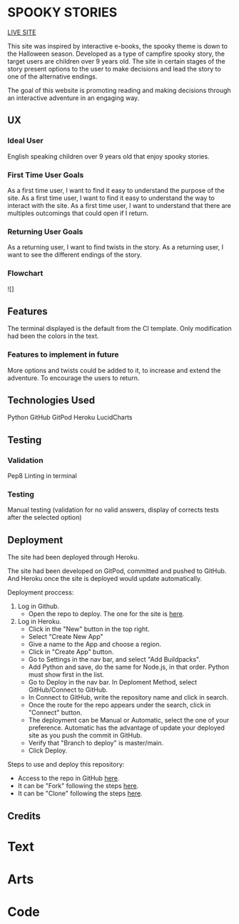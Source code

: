 # SPOOKY STORIES

[LIVE SITE](https://pp3-python.herokuapp.com/)


This site was inspired by interactive e-books, the spooky theme is down to the Halloween season. Developed as a type of campfire spooky story, the target users are children over 9 years old. The site in certain stages of the story present options to the user to make decisions and lead the story to one of the alternative endings.

The goal of this website is promoting reading and making decisions through an interactive adventure in an engaging way.

## UX

### Ideal User 

English speaking children over 9 years old that enjoy spooky stories.

### First Time User Goals

As a first time user, I want to find it easy to understand the purpose of the site.
As a first time user, I want to find it easy to understand the way to interact with the site.
As a first time user, I want to understand that there are multiples outcomings that could open if I return.

### Returning User Goals

As a returning user, I want to find twists in the story.
As a returning user, I want to see the different endings of the story.

### Flowchart

![]

## Features

The terminal displayed is the default from the CI template. Only modification had been the colors in the text.

### Features to implement in future

More options and twists could be added to it, to increase and extend the adventure. To encourage the users to return.

## Technologies Used

Python
GitHub
GitPod
Heroku
LucidCharts 

## Testing

### Validation
Pep8
Linting in terminal

### Testing
Manual testing (validation for no valid answers, display of corrects tests after the selected option)


## Deployment

The site had been deployed through Heroku. 

The site had been developed on GitPod, committed and pushed to GitHub. And Heroku once the site is deployed would update automatically.

Deployment proccess:

1. Log in Github.
    - Open the repo to deploy. The one for the site is [here](https://github.com/IvetteMcDermott/PP3-Python).
2. Log in Heroku.
    - Click in the "New" button in the top right.
    - Select "Create New App"
    - Give a name to the App and choose a region.
    - Click in "Create App" button.
    - Go to Settings in the nav bar, and select "Add Buildpacks".
    - Add Python and save, do the same for Node.js, in that order. Python must show first in the list.
    - Go to Deploy in the nav bar. In Deploment Method, select GitHub/Connect to GitHub.
    - In Connect to GitHub, write the repository name and click in search.
    - Once the route for the repo appears under the search, click in "Connect" button.
    - The deployment can be Manual or Automatic, select the one of your preference. Automatic has the advantage of update your deployed site as you push the commit in GitHub.
    - Verify that "Branch to deploy" is master/main.
    - Click Deploy.

Steps to use and deploy this repository:

- Access to the repo in GitHub [here](https://github.com/IvetteMcDermott/PP3-Python).
- It can be "Fork" following the steps [here](https://docs.github.com/en/get-started/quickstart/fork-a-repo).
- It can be "Clone" following the steps [here](https://docs.github.com/en/repositories/creating-and-managing-repositories/cloning-a-repository#cloning-a-repository).


## Credits

# Text

# Arts

# Code

